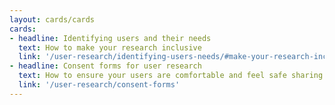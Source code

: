 ```yaml
---
layout: cards/cards
cards:
- headline: Identifying users and their needs
  text: How to make your research inclusive
  link: '/user-research/identifying-users-needs/#make-your-research-inclusive'
- headline: Consent forms for user research
  text: How to ensure your users are comfortable and feel safe sharing their experiences.
  link: '/user-research/consent-forms'
---
```

